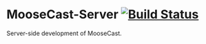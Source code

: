# MooseCast-Server [![Build Status](https://travis-ci.com/AlexToop/MooseCast-Server.svg?token=fL2aJPJ1Aobzg5cofH7d&branch=alpha)](https://travis-ci.com/AlexToop/MooseCast-Server)
Server-side development of MooseCast.
